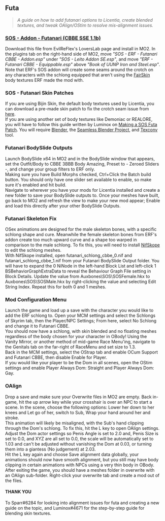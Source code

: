 ## Futa

> *A guide on how to add futanari options to Licentia, create blended textures, and tweak OAlign/OStim to resolve mis-alignment issues.*

### [SOS - Addon - Futanari (CBBE SSE 1.1b)](https://www.loverslab.com/files/file/11344-sos-addon-futanari-cbbe-sse/)

Download this file from EvilReFlex's LoversLab page and install in MO2. In the plugins tab on the right-hand side of MO2, move *"SOS - ERF - Futanari CBBE - Addon.esp"* under *"SOS - Leito Addon SE.esp"*, and move *"ERF - Futanari CBBE - Equippable.esp"* above *"Book of UUNP Iron and Steel.esp"*. <br> Note that ERF's SOS addon will create some seams around the crotch on any characters with the schlong equipped that aren't using the [FairSkin](https://www.nexusmods.com/skyrimspecialedition/mods/798) body textures ERF made the mod with. <br>

### SOS - Futanari Skin Patches

If you are using Bijin Skin, the default body textures used by Licentia, you can download a pre-made skin patch to fix the crotch seam issue from [here](https://www.loverslab.com/topic/137830-easy-way-to-make-seamless-sos-textures/#comment-2913554). <br> If you are using another set of body textures like Demoniac or REALORE, you will have to follow this guide written by Luminox on [Making a SOS Futa Patch](https://cdn.discordapp.com/attachments/923586633238986874/968971442211389500/Making_a_SOS_Futa_patch_-_Licentia_1.1.pdf). You will require [Blender](https://www.blender.org/download/), the [Seamless Blender Project](https://www.loverslab.com/applications/core/interface/file/attachment.php?id=850650), and [Texconv](https://github.com/Microsoft/DirectXTex/wiki/Texconv) tool.

### Futanari BodySlide Outputs

Launch BodySlide x64 in MO2 and in the BodySlide window that appears, set the Outfit/Body to CBBE 3BBB Body Amazing, Preset to - Zeroed Sliders -, and change your group filters to ERF only. <br> Making sure you have Build Morphs checked, Ctrl+Click the Batch build button. You should only have one slider set available to enable, so make sure it's enabled and hit build. <br> Navigate to wherever you have your mods for Licentia installed and create a new folder to save your BodySlide outputs to. Once your meshes have built, go back to MO2 and refresh the view to make your new mod appear; Enable and load this directly after your other BodySlide Outputs.

### Futanari Skeleton Fix

OSex animations are designed for the male skeleton bones, with a specific schlong shape and cure. Meanwhile the female skeleton bones from ERF's addon create too much upward curve and a shape too warped in comparison to the male schlong. To fix this, you will need to install [NifSkope](https://github.com/niftools/nifskope/releases/tag/v2.0.dev7) to edit the schlong meshes. <br> With NifSkope installed, open futanari_schlong_cbbe_0.nif and futanari_schlong_cbbe_1.nif from your Futanari BodySlide Output folder. You will have to expand the 0 NiNode in the left-hand Block List and left-click 1 BSBehaviorGraphExtraData to reveal the Behaviour Graph File setting in Block Details. Update the value from Auxbones\SOS\SOSFemale.hkx to Auxbones\SOS\SOSMale.hkx by right-clicking the value and selecting Edit String Index. Repeat this for both 0 and 1 meshes.

### Mod Configuration Menu

Launch the game and load up a save with the character you would like to add the ERF schlong to. Open your MCM settings and select the Schlongs of Skyrim tab, then the Player/NPC Settings; From here, select No Schlong and change it to Futanari CBBE. <br> You should now have a schlong, with skin blended and no floating meshes regardless of the body chosen for your character in OBody! Using the Vanity Mirror, or another method of mid-game Race Menu'ing, navigate to the Genitals tab on the far-right of RaceMenu and set size to 1.3. <br> Back in the MCM settings, select the OStrap tab and enable OCum Support and Futanari CBBE, then disable Enable for Player. <br> If you would like your player to be the Dom in all scenes, open the OStim settings and enable Player Always Dom: Straight and Player Always Dom: Gay.

### OAlign

Drop a save and make sure your Overwrite files in MO2 are empty. Back in-game, hit the up arrow key while your crosshair is over an NPC to start a scene. In the scene, choose the following options: Lower her down to her knees and Let go of her, switch to Sub, Wrap your hand around her and stroke. <br> This animation will likely be misaligned, with the Sub's hand clipping through the Dom's schlong. To fix this, hit the L key to open OAlign settings. Adjust the Dom actor settings so Penis Angle is set to 2.0 and, Penis Size is set to 0.0, and XYZ are all set to 0.0, the scale will be automatically set to 1.03 and can't be adjusted without vanishing the Dom at 0.03, or turning them into a giantess (No judgement) at 2.03. <br> Hit the L key again and choose Save alignment data globally, your animations should now have smooth alignment, but you still may have body clipping in certain animations with NPCs using a very thin body in OBody. <br> After exiting the game, you should have a meshes folder in overwrite with an OAlign sub-folder. Right-click your overwrite tab and create a mod out of the files.

#### THANK YOU

To Sparr#6284 for looking into alignment issues for futa and creating a new guide on the topic, and Luminox#4671 for the step-by-step guide for blending skin textures.
